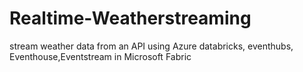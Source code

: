 # Realtime-Weatherstreaming
stream weather data from an API  using Azure databricks, eventhubs, Eventhouse,Eventstream in Microsoft Fabric
